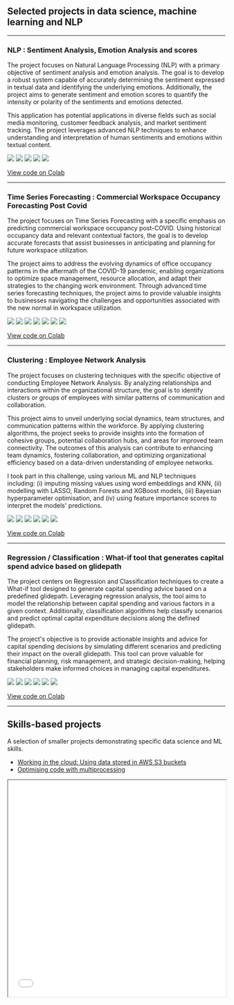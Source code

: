 ## Selected projects in data science, machine learning and NLP

---

### NLP : Sentiment Analysis, Emotion Analysis and scores

The project focuses on Natural Language Processing (NLP) with a primary objective of sentiment analysis and emotion analysis. The goal is to develop a robust system capable of accurately determining the sentiment expressed in textual data and identifying the underlying emotions. Additionally, the project aims to generate sentiment and emotion scores to quantify the intensity or polarity of the sentiments and emotions detected. 

This application has potential applications in diverse fields such as social media monitoring, customer feedback analysis, and market sentiment tracking. The project leverages advanced NLP techniques to enhance understanding and interpretation of human sentiments and emotions within textual content.

[![](https://img.shields.io/badge/Python-white?logo=Python)](#) [![](https://img.shields.io/badge/Jupyter-white?logo=Jupyter)](#) [![](https://img.shields.io/badge/PyTorch-white?logo=pytorch)](#) [![](https://img.shields.io/badge/sklearn-white?logo=scikit-learn)](#) [![](https://img.shields.io/badge/HuggingFace_Transformers-white?logo=huggingface)](#)

[View code on Colab](https://colab.research.google.com/drive/1IG_FeO0uGgLT7Lr9biKxl3np3qDkCxvO)

---

### Time Series Forecasting : Commercial Workspace Occupancy Forecasting Post Covid

The project focuses on Time Series Forecasting with a specific emphasis on predicting commercial workspace occupancy post-COVID. Using historical occupancy data and relevant contextual factors, the goal is to develop accurate forecasts that assist businesses in anticipating and planning for future workspace utilization. 

The project aims to address the evolving dynamics of office occupancy patterns in the aftermath of the COVID-19 pandemic, enabling organizations to optimize space management, resource allocation, and adapt their strategies to the changing work environment. Through advanced time series forecasting techniques, the project aims to provide valuable insights to businesses navigating the challenges and opportunities associated with the new normal in workspace utilization.


[![](https://img.shields.io/badge/Python-white?logo=Python)](#) [![](https://img.shields.io/badge/Jupyter-white?logo=Jupyter)](#) [![](https://img.shields.io/badge/sklearn-white?logo=scikit-learn)](#) [![](https://img.shields.io/badge/Google-white?logo=Google)](#) [![](http://tinyurl.com/5n7nyufm)](#) [![](http://tinyurl.com/bddzf9ap)](#) [![](http://tinyurl.com/4jv2ybck)](#)


[View code on Colab](https://colab.research.google.com/drive/11ZOiF-8OhTTWAfMNYeavqCztir4MFsfg)

---

### Clustering : Employee Network Analysis

The project focuses on clustering techniques with the specific objective of conducting Employee Network Analysis. By analyzing relationships and interactions within the organizational structure, the goal is to identify clusters or groups of employees with similar patterns of communication and collaboration. 

This project aims to unveil underlying social dynamics, team structures, and communication patterns within the workforce. By applying clustering algorithms, the project seeks to provide insights into the formation of cohesive groups, potential collaboration hubs, and areas for improved team connectivity. The outcomes of this analysis can contribute to enhancing team dynamics, fostering collaboration, and optimizing organizational efficiency based on a data-driven understanding of employee networks.

I took part in this challenge, using various ML and NLP techniques including: (i) imputing missing values using word embeddings and KNN, (ii) modelling with LASSO, Random Forests and XGBoost models, (iii) Bayesian hyperparameter optimisation, and (iv) using feature importance scores to interpret the models' predictions. 

[![](https://img.shields.io/badge/Python-white?logo=Python)](#) [![](https://img.shields.io/badge/Jupyter-white?logo=Jupyter)](#) [![](https://img.shields.io/badge/sklearn-white?logo=scikit-learn)](#) [![](http://tinyurl.com/28hame79)](#) [![](http://tinyurl.com/bddzf9ap)](#) [![](http://tinyurl.com/4jv2ybck)](#)


[View code on Colab](https://colab.research.google.com/drive/11ZOiF-8OhTTWAfMNYeavqCztir4MFsfg)

---

### Regression / Classification : What-if tool that generates capital spend advice based on glidepath

The project centers on Regression and Classification techniques to create a What-if tool designed to generate capital spending advice based on a predefined glidepath. Leveraging regression analysis, the tool aims to model the relationship between capital spending and various factors in a given context. Additionally, classification algorithms help classify scenarios and predict optimal capital expenditure decisions along the defined glidepath. 

The project's objective is to provide actionable insights and advice for capital spending decisions by simulating different scenarios and predicting their impact on the overall glidepath. This tool can prove valuable for financial planning, risk management, and strategic decision-making, helping stakeholders make informed choices in managing capital expenditures.

[![](https://img.shields.io/badge/Python-white?logo=Python)](#) [![](https://img.shields.io/badge/Jupyter-white?logo=Jupyter)](#) [![](https://img.shields.io/badge/sklearn-white?logo=scikit-learn)](#) [![](http://tinyurl.com/28hame79)](#) [![](http://tinyurl.com/bddzf9ap)](#) [![](http://tinyurl.com/4jv2ybck)](#)


[View code on Colab](https://colab.research.google.com/drive/11ZOiF-8OhTTWAfMNYeavqCztir4MFsfg)

---

## Skills-based projects
A selection of smaller projects demonstrating specific data science and ML skills.

- [Working in the cloud: Using data stored in AWS S3 buckets](#)
- [Optimising code with multiprocessing](#)


<iframe src="images/test.html" width="100%" height="500px"></iframe>


